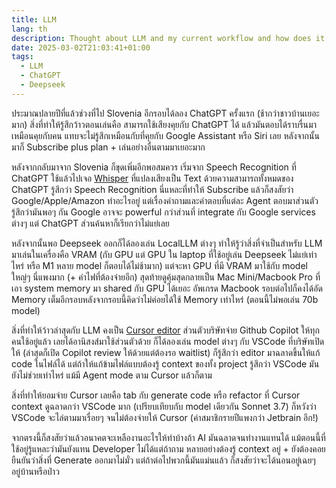 ```yaml
---
title: LLM
lang: th
description: Thought about LLM and my current workflow and how does it help making my life easier
date: 2025-03-02T21:03:41+01:00
tags:
  - LLM
  - ChatGPT
  - Deepseek
---
```


ประมาณปลายปีที่แล้วช่วงที่ไป Slovenia อีกรอบได้ลอง ChatGPT ครั้งแรก (ช้ากว่าชาวบ้านเยอะมาก) สิ่งที่ทำให้รู้สึกว้าวตอนเล่นคือ สามารถใช้เสียงคุยกับ ChatGPT ได้ แล้วมันตอบได้ราบรื่นมาเหมือนคุยกับคน แทบจะไม่รู้สึกเหมือนกับที่คุยกับ Google Assistant หรือ Siri เลย หลังจากนั้นมาก็ Subscribe plus plan + เล่นอย่างอื่นตามมาเยอะมาก

หลังจากกลับมาจาก Slovenia ก็ขุดเพิ่มอีกพอสมควร เริ่มจาก Speech Recognition ที่ ChatGPT ใช้แล้วไปเจอ [Whisper](https://github.com/openai/whisper) ที่แปลงเสียงเป็น Text ด้วยความสามารถทั้งหมดของ ChatGPT รู้สึกว่า Speech Recognition นี่แหละที่ทำให้ Subscribe แล้วก็สงสัยว่า Google/Apple/Amazon ทำอะไรอยู่ แต่เรื่องคำถามและคำตอบที่แต่ละ Agent ตอบมาส่วนตัวรู้สึกว่ามันพอๆ กัน Google อาจจะ powerful กว่าส่วนที่ integrate กับ Google services ต่างๆ แต่ ChatGPT ส่วนค้นหาก็เรียกว่าไม่แย่เลย

หลังจากนั้นพอ Deepseek ออกก็ได้ลองเล่น LocalLLM ต่างๆ ทำให้รู้ว่าสิ่งที่จำเป็นสำหรับ LLM มาเล่นในเครื่องคือ VRAM (กับ GPU แต่ GPU ใน laptop ที่ใช้อยู่เล่น Deepseek ไม่แย่เท่าไหร่ หรือ M1 หลาย model ก็ตอบได้ไม่ช้ามาก) แต่จะหา GPU ที่มี VRAM มาใช้กับ model ใหญ่ๆ นี่แพงมาก (+ ค่าไฟที่ต้องจ่ายอีก) สุดท้ายดูคุ้มสุดกลายเป็น Mac Mini/Macbook Pro ที่เอา system memory มา shared กับ GPU ได้เยอะ อัพเกรด Macbook รอบต่อไปก็คงได้อัด Memory เต็มอีกรอบหลังจากรอบนี้คิดว่าไม่ค่อยได้ใช้ Memory เท่าไหร่ (ตอนนี้ไม่พอเล่น 70b model)

สิ่งที่ทำให้ว้าวล่าสุดกับ LLM คงเป็น [Cursor editor](cursor.com) ส่วนตัวบริษัทจ่าย Github Copilot ให้ทุกคนใช้อยู่แล้ว เลยได้อานิสงส์มาใช้ส่วนตัวด้วย ก็ได้ลองเล่น model ต่างๆ กับ VSCode ที่บริษัทเปิดให้ (ล่าสุดก็เปิด Copilot review ให้ด้วยแต่ต้องรอ waitlist) ก็รู้สึกว่า editor มาฉลาดขึ้นให้แก้ code ในไฟล์ได้ แต่ถ้าให้แก้ข้ามไฟล์แบบต้องรู้ context ของทั้ง project รู้สึกว่า VSCode มันยังไม่ช่วยเท่าไหร่ แม้มี Agent mode ตาม Cursor แล้วก็ตาม

สิ่งที่ทำให้ยอมจ่าย Cursor เลยคือ tab กับ generate code หรือ refactor ที่ Cursor context ดูฉลาดกว่า VSCode มาก (เปรียบเทียบกับ model เดียวกัน Sonnet 3.7) ก็หวังว่า VSCode จะไล่ตามมาเรื่อยๆ จนไม่ต้องจ่ายให้ Cursor (ค่าสมาชิกรายปีแพงกว่า Jetbrain อีก!)

จากตรงนี้ก็สงสัยว่าแล้วอนาคตจะเหลืองานอะไรให้ทำบ้างถ้า AI มันฉลาดจนทำงานแทนได้ แม้ตอนนี้ที่ใช้อยู่รู้แหละว่ามันยังแทน Developer ไม่ได้แต่ถ้าถาม หลายอย่างต้องรู้ context อยู่ + ยังต้องคอยยืนยันว่าสิ่งที่ Generate ออกมาไม่มั่ว แต่ถ้าต่อไปพวกนี้มันแม่นแล้ว ก็สงสัยว่าจะได้นอนอยู่เฉยๆ อยู่บ้านหรือป่าว
